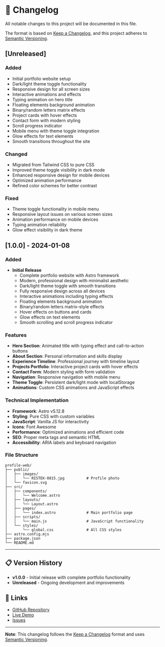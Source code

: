 # 📝 Changelog

All notable changes to this project will be documented in this file.

The format is based on [Keep a Changelog](https://keepachangelog.com/en/1.0.0/),
and this project adheres to [Semantic Versioning](https://semver.org/spec/v2.0.0.html).

## [Unreleased]

### Added
- Initial portfolio website setup
- Dark/light theme toggle functionality
- Responsive design for all screen sizes
- Interactive animations and effects
- Typing animation on hero title
- Floating elements background animation
- Binary/random letters matrix effects
- Project cards with hover effects
- Contact form with modern styling
- Scroll progress indicator
- Mobile menu with theme toggle integration
- Glow effects for text elements
- Smooth transitions throughout the site

### Changed
- Migrated from Tailwind CSS to pure CSS
- Improved theme toggle visibility in dark mode
- Enhanced responsive design for mobile devices
- Optimized animation performance
- Refined color schemes for better contrast

### Fixed
- Theme toggle functionality in mobile menu
- Responsive layout issues on various screen sizes
- Animation performance on mobile devices
- Typing animation reliability
- Glow effect visibility in dark theme

## [1.0.0] - 2024-01-08

### Added
- **Initial Release**
  - Complete portfolio website with Astro framework
  - Modern, professional design with minimalist aesthetic
  - Dark/light theme toggle with smooth transitions
  - Fully responsive design across all devices
  - Interactive animations including typing effects
  - Floating elements background animation
  - Binary/random letters matrix-style effects
  - Hover effects on buttons and cards
  - Glow effects on text elements
  - Smooth scrolling and scroll progress indicator

### Features
- **Hero Section**: Animated title with typing effect and call-to-action buttons
- **About Section**: Personal information and skills display
- **Experience Timeline**: Professional journey with timeline layout
- **Projects Portfolio**: Interactive project cards with hover effects
- **Contact Form**: Modern styling with form validation
- **Navigation**: Responsive navigation with mobile menu
- **Theme Toggle**: Persistent dark/light mode with localStorage
- **Animations**: Custom CSS animations and JavaScript effects

### Technical Implementation
- **Framework**: Astro v5.12.8
- **Styling**: Pure CSS with custom variables
- **JavaScript**: Vanilla JS for interactivity
- **Icons**: Font Awesome
- **Performance**: Optimized animations and efficient code
- **SEO**: Proper meta tags and semantic HTML
- **Accessibility**: ARIA labels and keyboard navigation

### File Structure
```
profile-web/
├── public/
│   ├── images/
│   │   └── RISTEK-0815.jpg          # Profile photo
│   └── favicon.svg
├── src/
│   ├── components/
│   │   └── Welcome.astro
│   ├── layouts/
│   │   └── Layout.astro
│   ├── pages/
│   │   └── index.astro              # Main portfolio page
│   ├── scripts/
│   │   └── main.js                  # JavaScript functionality
│   └── styles/
│       └── global.css               # All CSS styles
├── astro.config.mjs
├── package.json
└── README.md
```

---

## 📋 Version History

- **v1.0.0** - Initial release with complete portfolio functionality
- **Unreleased** - Ongoing development and improvements

## 🔗 Links

- [GitHub Repository](https://github.com/yourusername/profile-web)
- [Live Demo](https://yourusername.github.io/profile-web)
- [Issues](https://github.com/yourusername/profile-web/issues)

---

**Note**: This changelog follows the [Keep a Changelog](https://keepachangelog.com/) format and uses [Semantic Versioning](https://semver.org/). 